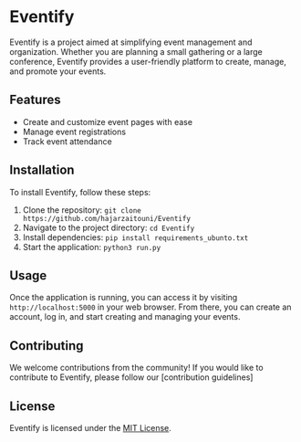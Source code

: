 # Eventify

Eventify is a project aimed at simplifying event management and organization. Whether you are planning a small gathering or a large conference, Eventify provides a user-friendly platform to create, manage, and promote your events.

## Features

- Create and customize event pages with ease
- Manage event registrations
- Track event attendance

## Installation

To install Eventify, follow these steps:

1. Clone the repository: `git clone https://github.com/hajarzaitouni/Eventify`
2. Navigate to the project directory: `cd Eventify`
3. Install dependencies: `pip install requirements_ubunto.txt`
4. Start the application: `python3 run.py`

## Usage

Once the application is running, you can access it by visiting `http://localhost:5000` in your web browser. From there, you can create an account, log in, and start creating and managing your events.

## Contributing

We welcome contributions from the community! If you would like to contribute to Eventify, please follow our [contribution guidelines]

## License

Eventify is licensed under the [MIT License](LICENSE).
